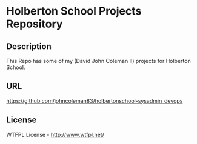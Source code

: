 # Holberton School Projects Repository

## Description
This Repo has some of my (David John Coleman II) projects for Holberton School.

## URL

https://github.com/johncoleman83/holbertonschool-sysadmin_devops

## License

WTFPL License - http://www.wtfpl.net/